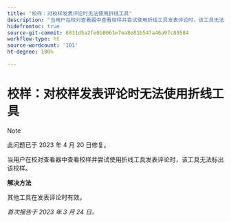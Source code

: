 ```yaml
---
title: "校样：对校样发表评论时无法使用折线工具"
description: "当用户在校对查看器中查看校样并尝试使用折线工具发表评论时，该工具无法标出该校样。"
hidefromtoc: true
source-git-commit: 6831d5a2fe0b0061e7ea8e81b547a46a97c89584
workflow-type: ht
source-wordcount: '101'
ht-degree: 100%

---
```



# 校样：对校样发表评论时无法使用折线工具

<!--This article is on the WF and WFP TOCs-->

>[!NOTE]
>
>此问题已于 2023 年 4 月 20 日修复。

当用户在校对查看器中查看校样并尝试使用折线工具发表评论时，该工具无法标出该校样。

**解决方法**

其他工具在发表评论时有效。

_首次报告于 2023 年 3 月 24 日。_

